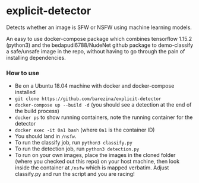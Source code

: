 # explicit-detector

Detects whether an image is SFW or NSFW using machine learning models.

An easy to use docker-compose package which combines tensorflow 1.15.2 (python3) and the bedapudi6788/NudeNet github package
to demo-classify a safe/unsafe image in the repo, without having to go through the pain of installing dependencies.

### How to use

* Be on a Ubuntu 18.04 machine with docker and docker-compose installed
* `git clone https://github.com/barezina/explicit-detector`
* `docker-compose up --build -d` (you should see a detection at the end of the build process)
* `docker ps` to show running containers, note the running container for the detector
* `docker exec -it 0a1 bash` (where `0a1` is the container ID)
* You should land in `/nsfw`. 
* To run the classify job, run `python3 classify.py`
* To run the detection job, run `python3 detection.py`
* To run on your own images, place the images in the cloned folder (where you checked out this repo) on your host machine, then look inside the container at `/nsfw` which is mapped verbatim. Adjust classify.py and run the script and you are racing! 
